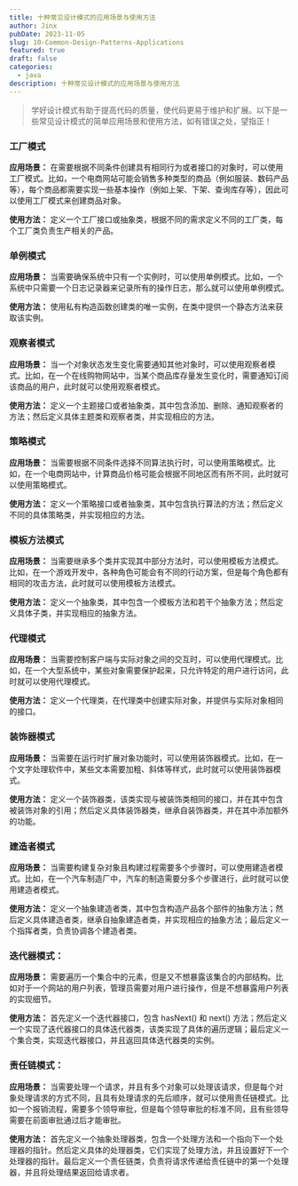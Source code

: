 ```yaml
---
title: 十种常见设计模式的应用场景与使用方法
author: Jinx
pubDate: 2023-11-05
slug: 10-Common-Design-Patterns-Applications
featured: true
draft: false
categories:
  - java
description: 十种常见设计模式的应用场景与使用方法
---
```


> 学好设计模式有助于提高代码的质量，使代码更易于维护和扩展。以下是一些常见设计模式的简单应用场景和使用方法，如有错误之处，望指正！

### 工厂模式

**应用场景：** 在需要根据不同条件创建具有相同行为或者接口的对象时，可以使用工厂模式。比如，一个电商网站可能会销售多种类型的商品（例如服装、数码产品等），每个商品都需要实现一些基本操作（例如上架、下架、查询库存等），因此可以使用工厂模式来创建商品对象。

**使用方法：** 定义一个工厂接口或抽象类，根据不同的需求定义不同的工厂类，每个工厂类负责生产相关的产品。

### 单例模式

**应用场景：** 当需要确保系统中只有一个实例时，可以使用单例模式。比如，一个系统中只需要一个日志记录器来记录所有的操作日志，那么就可以使用单例模式。

**使用方法：** 使用私有构造函数创建类的唯一实例，在类中提供一个静态方法来获取该实例。

### 观察者模式

**应用场景：** 当一个对象状态发生变化需要通知其他对象时，可以使用观察者模式。比如，在一个在线购物网站中，当某个商品库存量发生变化时，需要通知订阅该商品的用户，此时就可以使用观察者模式。

**使用方法：** 定义一个主题接口或者抽象类，其中包含添加、删除、通知观察者的方法；然后定义具体主题类和观察者类，并实现相应的方法。

### 策略模式

**应用场景：** 当需要根据不同条件选择不同算法执行时，可以使用策略模式。比如，在一个电商网站中，计算商品价格可能会根据不同地区而有所不同，此时就可以使用策略模式。

**使用方法：** 定义一个策略接口或者抽象类，其中包含执行算法的方法；然后定义不同的具体策略类，并实现相应的方法。

### 模板方法模式

**应用场景：** 当需要继承多个类并实现其中部分方法时，可以使用模板方法模式。比如，在一个游戏开发中，各种角色可能会有不同的行动方案，但是每个角色都有相同的攻击方法，此时就可以使用模板方法模式。

**使用方法：** 定义一个抽象类，其中包含一个模板方法和若干个抽象方法；然后定义具体子类，并实现相应的抽象方法。

### 代理模式

**应用场景：** 当需要控制客户端与实际对象之间的交互时，可以使用代理模式。比如，在一个大型系统中，某些对象需要保护起来，只允许特定的用户进行访问，此时就可以使用代理模式。

**使用方法：** 定义一个代理类，在代理类中创建实际对象，并提供与实际对象相同的接口。

### 装饰器模式

**应用场景：** 当需要在运行时扩展对象功能时，可以使用装饰器模式。比如，在一个文字处理软件中，某些文本需要加粗、斜体等样式，此时就可以使用装饰器模式。

**使用方法：** 定义一个装饰器类，该类实现与被装饰类相同的接口，并在其中包含被装饰对象的引用；然后定义具体装饰器类，继承自装饰器类，并在其中添加额外的功能。

### 建造者模式

**应用场景：** 当需要构建复杂对象且构建过程需要多个步骤时，可以使用建造者模式。比如，在一个汽车制造厂中，汽车的制造需要分多个步骤进行，此时就可以使用建造者模式。

**使用方法：** 定义一个抽象建造者类，其中包含构造产品各个部件的抽象方法；然后定义具体建造者类，继承自抽象建造者类，并实现相应的抽象方法；最后定义一个指挥者类，负责协调各个建造者类。

### 迭代器模式：

**应用场景：** 需要遍历一个集合中的元素，但是又不想暴露该集合的内部结构。比如对于一个网站的用户列表，管理员需要对用户进行操作，但是不想暴露用户列表的实现细节。

**使用方法：** 首先定义一个迭代器接口，包含 hasNext() 和 next() 方法；然后定义一个实现了迭代器接口的具体迭代器类，该类实现了具体的遍历逻辑；最后定义一个集合类，实现迭代器接口，并且返回具体迭代器类的实例。

### 责任链模式：

**应用场景：** 当需要处理一个请求，并且有多个对象可以处理该请求，但是每个对象处理请求的方式不同，且具有处理请求的先后顺序，就可以使用责任链模式。比如一个报销流程，需要多个领导审批，但是每个领导审批的标准不同，且有些领导需要在前面审批通过后才能审批。

**使用方法：** 首先定义一个抽象处理器类，包含一个处理方法和一个指向下一个处理器的指针。然后定义具体的处理器类，它们实现了处理方法，并且设置好下一个处理器的指针。最后定义一个责任链类，负责将请求传递给责任链中的第一个处理器，并且将处理结果返回给请求者。
